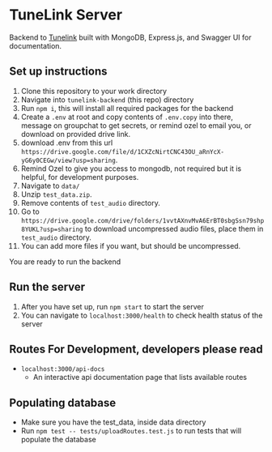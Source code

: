 # TuneLink Server
Backend to [Tunelink](https://github.com/hannajiangg/TuneLink) built with MongoDB, Express.js, and Swagger UI for documentation.

## Set up instructions

1. Clone this repository to your work directory
2. Navigate into `tunelink-backend` (this repo) directory
3. Run `npm i`, this will install all required packages for the backend
4. Create a `.env` at root and copy contents of `.env.copy` into there, message on groupchat to get secrets, or remind ozel to email you, or download on provided drive link.
5. download .env from this url `https://drive.google.com/file/d/1CXZcNirtCNC43OU_aRnYcX-yG6y0CEGw/view?usp=sharing`.
5. Remind Ozel to give you access to mongodb, not required but it is helpful, for development purposes.
6. Navigate to `data/`
7. Unzip `test_data.zip`.
8. Remove contents of `test_audio` directory.
9. Go to `https://drive.google.com/drive/folders/1vvtAXnvMvA6ErBT0sbgSsn79shp8YUKL?usp=sharing` to download uncompressed audio files, place them in `test_audio` directory.
10. You can add more files if you want, but should be uncompressed.

You are ready to run the backend

## Run the server

1. After you have set up, run `npm start` to start the server
2. You can navigate to `localhost:3000/health` to check health status of the server

## Routes For Development, developers please read
- `localhost:3000/api-docs`
    - An interactive api documentation page that lists available routes

## Populating database
- Make sure you have the test_data, inside data directory
- Run `npm test -- tests/uploadRoutes.test.js` to run tests that will populate the database
